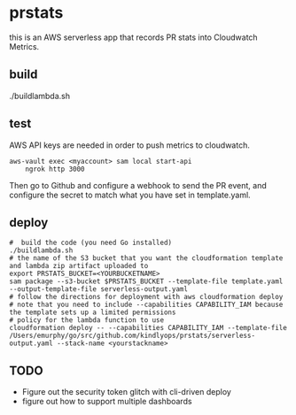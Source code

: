 # prstats

this is an AWS serverless app that records PR stats into Cloudwatch Metrics.

## build
./buildlambda.sh

## test
AWS API keys are needed in order to push metrics to cloudwatch.

    aws-vault exec <myaccount> sam local start-api
		ngrok http 3000

Then go to Github and configure a webhook to send the PR event, and configure the secret to match what you have set in template.yaml.

## deploy

    #  build the code (you need Go installed)
    ./buildlambda.sh
    # the name of the S3 bucket that you want the cloudformation template and lambda zip artifact uploaded to
    export PRSTATS_BUCKET=<YOURBUCKETNAME>
    sam package --s3-bucket $PRSTATS_BUCKET --template-file template.yaml --output-template-file serverless-output.yaml
    # follow the directions for deployment with aws cloudformation deploy
    # note that you need to include --capabilities CAPABILITY_IAM because the template sets up a limited permissions
    # policy for the lambda function to use
    cloudformation deploy -- --capabilities CAPABILITY_IAM --template-file /Users/emurphy/go/src/github.com/kindlyops/prstats/serverless-output.yaml --stack-name <yourstackname>


## TODO

* Figure out the security token glitch with cli-driven deploy
* figure out how to support multiple dashboards

